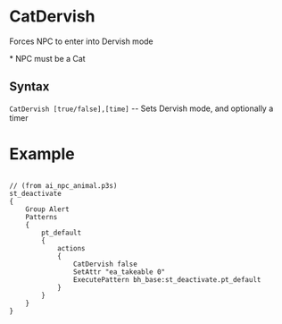 # CatDervish
<p>Forces NPC to enter into Dervish mode
<p>* NPC must be a Cat
<h2>Syntax</h2>
<p><code class="language-js">CatDervish [true/false],[time]</code> -- Sets Dervish mode, and optionally a timer
<h1>Example</h1>
<pre><code class="language-js">
// (from ai_npc_animal.p3s)
st_deactivate
{
	Group Alert
	Patterns
	{
		pt_default
		{
			actions
			{
				CatDervish false
				SetAttr "ea_takeable 0"
				ExecutePattern bh_base:st_deactivate.pt_default
			}
		}
	}
}
</code></pre>